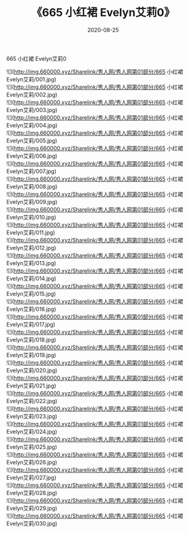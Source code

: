 ﻿---
layout: post
title:  《665 小红裙 Evelyn艾莉0》
date:   2020-08-25
img: http://img.660000.xyz/Sharelink/秀人网/秀人网第01部分/665 小红裙 Evelyn艾莉0/000.jpg
categories: [美女, 清纯, 唯美]
---

665 小红裙 Evelyn艾莉0

  ![](http://img.660000.xyz/Sharelink/秀人网/秀人网第01部分/665 小红裙 Evelyn艾莉/001.jpg) <br> ![](http://img.660000.xyz/Sharelink/秀人网/秀人网第01部分/665 小红裙 Evelyn艾莉/002.jpg) <br> ![](http://img.660000.xyz/Sharelink/秀人网/秀人网第01部分/665 小红裙 Evelyn艾莉/003.jpg) <br> ![](http://img.660000.xyz/Sharelink/秀人网/秀人网第01部分/665 小红裙 Evelyn艾莉/004.jpg) <br> ![](http://img.660000.xyz/Sharelink/秀人网/秀人网第01部分/665 小红裙 Evelyn艾莉/005.jpg) <br> ![](http://img.660000.xyz/Sharelink/秀人网/秀人网第01部分/665 小红裙 Evelyn艾莉/006.jpg) <br> ![](http://img.660000.xyz/Sharelink/秀人网/秀人网第01部分/665 小红裙 Evelyn艾莉/007.jpg) <br> ![](http://img.660000.xyz/Sharelink/秀人网/秀人网第01部分/665 小红裙 Evelyn艾莉/008.jpg) <br> ![](http://img.660000.xyz/Sharelink/秀人网/秀人网第01部分/665 小红裙 Evelyn艾莉/009.jpg) <br> ![](http://img.660000.xyz/Sharelink/秀人网/秀人网第01部分/665 小红裙 Evelyn艾莉/010.jpg) <br> ![](http://img.660000.xyz/Sharelink/秀人网/秀人网第01部分/665 小红裙 Evelyn艾莉/011.jpg) <br> ![](http://img.660000.xyz/Sharelink/秀人网/秀人网第01部分/665 小红裙 Evelyn艾莉/012.jpg) <br> ![](http://img.660000.xyz/Sharelink/秀人网/秀人网第01部分/665 小红裙 Evelyn艾莉/013.jpg) <br> ![](http://img.660000.xyz/Sharelink/秀人网/秀人网第01部分/665 小红裙 Evelyn艾莉/014.jpg) <br> ![](http://img.660000.xyz/Sharelink/秀人网/秀人网第01部分/665 小红裙 Evelyn艾莉/015.jpg) <br> ![](http://img.660000.xyz/Sharelink/秀人网/秀人网第01部分/665 小红裙 Evelyn艾莉/016.jpg) <br> ![](http://img.660000.xyz/Sharelink/秀人网/秀人网第01部分/665 小红裙 Evelyn艾莉/017.jpg) <br> ![](http://img.660000.xyz/Sharelink/秀人网/秀人网第01部分/665 小红裙 Evelyn艾莉/018.jpg) <br> ![](http://img.660000.xyz/Sharelink/秀人网/秀人网第01部分/665 小红裙 Evelyn艾莉/019.jpg) <br> ![](http://img.660000.xyz/Sharelink/秀人网/秀人网第01部分/665 小红裙 Evelyn艾莉/020.jpg) <br> ![](http://img.660000.xyz/Sharelink/秀人网/秀人网第01部分/665 小红裙 Evelyn艾莉/021.jpg) <br> ![](http://img.660000.xyz/Sharelink/秀人网/秀人网第01部分/665 小红裙 Evelyn艾莉/022.jpg) <br> ![](http://img.660000.xyz/Sharelink/秀人网/秀人网第01部分/665 小红裙 Evelyn艾莉/023.jpg) <br> ![](http://img.660000.xyz/Sharelink/秀人网/秀人网第01部分/665 小红裙 Evelyn艾莉/024.jpg) <br> ![](http://img.660000.xyz/Sharelink/秀人网/秀人网第01部分/665 小红裙 Evelyn艾莉/025.jpg) <br> ![](http://img.660000.xyz/Sharelink/秀人网/秀人网第01部分/665 小红裙 Evelyn艾莉/026.jpg) <br> ![](http://img.660000.xyz/Sharelink/秀人网/秀人网第01部分/665 小红裙 Evelyn艾莉/027.jpg) <br> ![](http://img.660000.xyz/Sharelink/秀人网/秀人网第01部分/665 小红裙 Evelyn艾莉/028.jpg) <br> ![](http://img.660000.xyz/Sharelink/秀人网/秀人网第01部分/665 小红裙 Evelyn艾莉/029.jpg) <br> ![](http://img.660000.xyz/Sharelink/秀人网/秀人网第01部分/665 小红裙 Evelyn艾莉/030.jpg) <br>